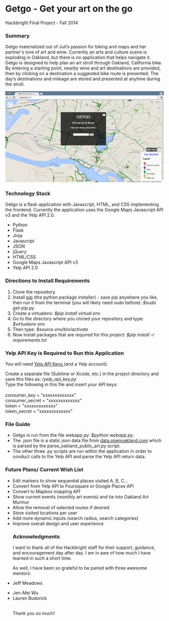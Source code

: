 Getgo - Get your art on the go
=====

Hackbright Final Project - Fall 2014

<h3><strong>Summary</strong></h3>
Getgo materialized out of Juli’s passion for biking and maps and her partner's love of art and wine. Currently an arts and culture scene is exploding in Oakland, but there is no application that helps navigate it. Getgo is designed to help plan an art stroll through Oakland, California bike. By entering a starting point, nearby wine and art destinations are provided, then by clicking on a destination a suggested bike route is presented.  The day’s destinations and mileage are stored and presented at anytime during the stroll.</div><br>

![Homepage screenshot](/static/css/screenshots/homepage.png)

<div><h3><strong>Technology Stack</strong></h3>
Getgo is a flask application with Javascript, HTML, and CSS implementing the frontend.  
Currently the application uses the Google Maps Javascript API v3 and the Yelp API 2.0.

<ul><li>Python</li>
<li>Flask</li>
<li>Jinja</li>
<li>Javascript</li>
<li>JSON</li>
<li>jQuery</li>
<li>HTML/CSS</li>
<li>Google Maps Javascript API v3</li>
<li>Yelp API 2.0</li></ul></div>



<h3><strong>Directions to Install Requirements</strong></h3>
  <ol><li>Clone the repository</li>
    <li>Install <a href="http://pip.readthedocs.org/en/latest/installing.html">pip</a> (the python package installer) - save pip anywhere you like, then run it from the terminal (you will likely need sudo before): <em>$sudo get-pip.py</em> </li>
    <li>Create a virtualenv: <em>$pip install virtual env</em></li>
    <li>Go to the directory where you cloned your repository and type: <em>$virtualenv env</em></li>
    <li>Then type: <em>$source env/bin/activate</em></li>
    <li>Now install packages that are required for this project: <em>$pip install -r requirements.txt</em></li></ol>

<h3><strong>Yelp API Key is Required to Run this Application</strong></h3>
You will need <a href="http://www.yelp.com/developers/documentation/v2/overview"> Yelp API Keys </a> (and a Yelp account).<br>

Create a separate file (Sublime or Xcode, etc.) in the project directory and save this files as: <em>/yelp_api_key.py</em><br> Type the following in this file and insert your API keys:<br>
<br>
consumer_key = “xxxxxxxxxxxxx"<br>
consumer_secret = "xxxxxxxxxxxxx"<br>
token = "xxxxxxxxxxxxx"<br>
token_secret = "xxxxxxxxxxxxx"<br>


<h3><strong>File Guide</strong></h3>
<ul><li>Getgo is run from the file webapp.py: <em>$python webapp.py.</em></li>
<li>The .json file is a static json data file from  <a href="http://data.openoakland.org/group/infrastructure?f[0]=field_tags%3A111">data.openoakland.com</a> which is parsed by the parse_oakland_public_art.py script.</li>
<li>The other three .py scripts are run within the application in order to conduct calls to the Yelp API and parse the Yelp API return data.</li></ul>

<h3><strong>Future Plans/ Current Wish List</strong></h3>
<ul><li>Edit markers to show sequential places visited A, B, C...</li>
  <li>Convert from Yelp API to Foursquare or Google Places API</li>
  <li>Convert to Mapbox mapping API</li>
  <li>Show current events (monthly art events) and tie into Oakland Art Murmur</li>
  <li>Allow the removal of selected routes if desired </li>
  <li>Store visited locations per user</li>
  <li>Add more dynamic inputs (search radius, search categories)</li>
  <li>Improve overall design and user experience</li>

<h3><strong>Acknowledgments</strong></h3>
I want to thank all of the Hackbright staff for their support, guidance, and encouragement day after day.  I am in awe of how much I have learned in such a short time.

As well, I have been so grateful to be paired with three awesome mentors:

<uo><li>Jeff Meadows</li>
<li>Jen-Mei Wu</li>
<li>Lauren Budorick</li><br>

Thank you so much! 
